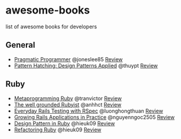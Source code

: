 # awesome-books
list of awesome books for developers


## General

* [Pragmatic Programmer](https://pragprog.com/the-pragmatic-programmer) @joneslee85 [Review](https://github.com/ruby-vietnam/awesome-books/pull/1)
* [Pattern Hatching: Design Patterns Applied](http://isa.unomaha.edu/wp-content/uploads/2012/08/Design-Patterns.pdf) @thuypt [Review](https://github.com/ruby-vietnam/awesome-books/pull/7)

## Ruby
* [Metaprogramming Ruby](https://pragprog.com/book/ppmetr2/metaprogramming-ruby-2) @tranvictor  [Review](https://github.com/ruby-vietnam/awesome-books/pull/2)
* [The well grounded Rubyist](http://www.manning.com/black2/) @anhhct [Review](https://github.com/ruby-vietnam/awesome-books/pull/6)
* [Everyday Rails Testing with RSpec](https://leanpub.com/everydayrailsrspec) @luonghongthuan [Review](https://github.com/ruby-vietnam/awesome-books/pull/4)
* [Growing Rails Applications in Practice](https://leanpub.com/growing-rails) @nguyenngoc2505 [Review](https://github.com/ruby-vietnam/awesome-books/pull/11)
* [Design Pattern in Ruby](http://designpatternsinruby.com/) @hieuk09 [Review](https://github.com/ruby-vietnam/awesome-books/pull/10)
* [Refactoring Ruby](http://www.amazon.com/Refactoring-Edition-Addison-Wesley-Professional-Series/dp/0321984137) @hieuk09 [Review](https://github.com/ruby-vietnam/awesome-books/pull/12)